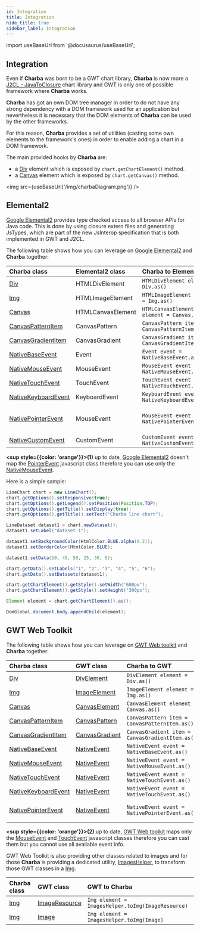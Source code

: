 ```yaml
---
id: Integration
title: Integration
hide_title: true
sidebar_label: Integration
---
```

import useBaseUrl from '@docusaurus/useBaseUrl';

## Integration

Even if **Charba** was born to be a GWT chart library, **Charba** is now more a [J2CL - JavaToClosure](https://github.com/google/j2cl) chart library and GWT is only one of possible framework where **Charba** works. 

**Charba** has got an own DOM tree manager in order to do not have any strong dependency with a DOM framework used for an application but nevertheless it is necessary that the DOM elements of **Charba** can be used by the other frameworks.

For this reason, **Charba** provides a set of utilities (casting some own elements to the framework's ones) in order to enable adding a chart in a DOM framework.

The main provided hooks by **Charba** are:

   * a [Div](https://pepstock-org.github.io/Charba/5.7/org/pepstock/charba/client/dom/elements/Div.html) element which is exposed by `chart.getChartElement()` method.
   * a [Canvas](https://pepstock-org.github.io/Charba/5.7/org/pepstock/charba/client/dom/elements/Canvas.html) element which is exposed by `chart.getCanvas()` method.

<img src={useBaseUrl('/img/charbaDiagram.png')} />

## Elemental2

[Google Elemental2](https://github.com/google/elemental2) provides type checked access to all browser APIs for Java code. This is done by using closure extern files and generating JsTypes, which are part of the new JsInterop specification that is both implemented in GWT and J2CL.

The following table shows how you can leverage on [Google Elemental2](https://github.com/google/elemental2) and **Charba** together:

| Charba class | Elemental2 class | Charba to Elemental2 | Elemental2 to Charba
| :- | :- | :- | :-
| [Div](https://pepstock-org.github.io/Charba/5.7/org/pepstock/charba/client/dom/elements/Div.html)| HTMLDivElement | `HTMLDivElement element = Div.as()` | `Div element = CastHelper.toDiv(HTMLDivElement)`|
| [Img](https://pepstock-org.github.io/Charba/5.7/org/pepstock/charba/client/dom/elements/Img.html)| HTMLImageElement | `HTMLImageElement element = Img.as()` | `Img element = CastHelper.toImg(HTMLImageElement)`|
| [Canvas](https://pepstock-org.github.io/Charba/5.7/org/pepstock/charba/client/dom/elements/Canvas.html)| HTMLCanvasElement | `HTMLCanvasElement element = Canvas.as()` | `Canvas element = CastHelper.toCanvas(HTMLCanvasElement)` |
| [CanvasPatternItem](https://pepstock-org.github.io/Charba/5.7/org/pepstock/charba/client/dom/elements/CanvasPatternItem.html)| CanvasPattern | `CanvasPattern item = CanvasPatternItem.as()` | `CanvasPatternItem item = CastHelper.toPattern(CanvasPattern)`|
| [CanvasGradientItem](https://pepstock-org.github.io/Charba/5.7/org/pepstock/charba/client/dom/elements/CanvasGradientItem.html)| CanvasGradient | `CanvasGradient item = CanvasGradientItem.as()` | `CanvasGradientItem item = CastHelper.toGradient(CanvasGradient)`|
| [NativeBaseEvent](https://pepstock-org.github.io/Charba/5.7/org/pepstock/charba/client/dom/events/NativeBaseEvent.html)| Event | `Event event = NativeBaseEvent.as()` | `NativeBaseEvent event = (NativeBaseEvent) elemental2Event` |
| [NativeMouseEvent](https://pepstock-org.github.io/Charba/5.7/org/pepstock/charba/client/dom/events/NativeMouseEvent.html)| MouseEvent | `MouseEvent event = NativeMouseEvent.as()` | `NativeMouseEvent event = (NativeMouseEvent) elemental2Event` |
| [NativeTouchEvent](https://pepstock-org.github.io/Charba/5.7/org/pepstock/charba/client/dom/events/NativeTouchEvent.html)| TouchEvent | `TouchEvent event = NativeTouchEvent.as()` | `NativeTouchEvent event = (NativeTouchEvent) elemental2Event` |
| [NativeKeyboardEvent](https://pepstock-org.github.io/Charba/5.7/org/pepstock/charba/client/dom/events/NativeKeyboardEvent.html)| KeyboardEvent | `KeyboardEvent event = NativeKeyboardEvent.as()` | `NativeKeyboardEvent event = (NativeKeyboardEvent) elemental2Event` |
| [NativePointerEvent](https://pepstock-org.github.io/Charba/5.7/org/pepstock/charba/client/dom/events/NativePointerEvent.html)| MouseEvent| `MouseEvent event = NativePointerEvent.as()` | `NativeMouseEvent event = (NativeMouseEvent) elemental2Event`**<sup style={{color: 'orange'}}>(1)</sup>** |
| [NativeCustomEvent](https://pepstock-org.github.io/Charba/5.7/org/pepstock/charba/client/dom/events/NativeCustomEvent.html)| CustomEvent | `CustomEvent event = NativeCustomEvent.as()` | `NativeCustomEvent event = (NativeCustomEvent) elemental2Event` |

**<sup style={{color: 'orange'}}>(1)</sup>** up to date, [Google Elemental2](https://github.com/google/elemental2) doesn't map the [PointerEvent](https://developer.mozilla.org/en-US/docs/Web/API/PointerEvent) javascript class therefore you can use only the  [NativeMouseEvent](https://pepstock-org.github.io/Charba/5.7/org/pepstock/charba/client/dom/evets/NativeMouseEvent.html).

Here is a simple sample:

```java
LineChart chart = new LineChart();
chart.getOptions().setResponsive(true);
chart.getOptions().getLegend().setPosition(Position.TOP);
chart.getOptions().getTitle().setDisplay(true);
chart.getOptions().getTitle().setText("Charba line chart");

LineDataset dataset1 = chart.newDataset();
dataset1.setLabel("dataset 1");

dataset1.setBackgroundColor(HtmlColor.BLUE.alpha(0.2));
dataset1.setBorderColor(HtmlColor.BLUE);

dataset1.setData(10, 45, 50, 25, 30, 5);

chart.getData().setLabels("1", "2", "3", "4", "5", "6");
chart.getData().setDatasets(dataset1);

chart.getChartElement().getStyle().setWidth("600px");
chart.getChartElement().getStyle().setHeight("300px");

Element element = chart.getChartElement().as();

DomGlobal.document.body.appendChild(element);
```

## GWT Web Toolkit

The following table shows how you can leverage on [GWT Web toolkit](http://www.gwtproject.org/) and **Charba** together:

| Charba class | GWT class | Charba to GWT | GWT to Charba
| :- | :- | :- | :-
| [Div](https://pepstock-org.github.io/Charba/5.7/org/pepstock/charba/client/dom/elements/Div.html)| [DivElement](http://www.gwtproject.org/javadoc/latest/com/google/gwt/dom/client/DivElement.html) | `DivElement element = Div.as()` | `Div element = CastHelper.toDiv(DivElement)`|
| [Img](https://pepstock-org.github.io/Charba/5.7/org/pepstock/charba/client/dom/elements/Img.html)| [ImageElement](http://www.gwtproject.org/javadoc/latest/com/google/gwt/dom/client/ImageElement.html) | `ImageElement element = Img.as()` | `Img element = CastHelper.toImg(ImageElement)`|
| [Canvas](https://pepstock-org.github.io/Charba/5.7/org/pepstock/charba/client/dom/elements/Canvas.html)| [CanvasElement](http://www.gwtproject.org/javadoc/latest/com/google/gwt/dom/client/CanvasElement.html) | `CanvasElement element = Canvas.as()` | `Canvas element = CastHelper.toCanvas(CanvasElement)` |
| [CanvasPatternItem](https://pepstock-org.github.io/Charba/5.7/org/pepstock/charba/client/dom/elements/CanvasPatternItem.html) | [CanvasPattern](http://www.gwtproject.org/javadoc/latest/com/google/gwt/canvas/dom/client/CanvasPattern.html) | `CanvasPattern item = CanvasPatternItem.as()` | `CanvasPatternItem item = CastHelper.toPattern(CanvasPattern)`|
| [CanvasGradientItem](https://pepstock-org.github.io/Charba/5.7/org/pepstock/charba/client/dom/elements/CanvasGradientItem.html) | [CanvasGradient](http://www.gwtproject.org/javadoc/latest/com/google/gwt/canvas/dom/client/CanvasGradient.html) | `CanvasGradient item = CanvasGradientItem.as()` | `CanvasGradientItem item = CastHelper.toGradient(CanvasGradient)`|
| [NativeBaseEvent](https://pepstock-org.github.io/Charba/5.7/org/pepstock/charba/client/dom/events/NativeBaseEvent.html)| [NativeEvent](http://www.gwtproject.org/javadoc/latest/com/google/gwt/dom/client/NativeEvent.html) | `NativeEvent event = NativeBaseEvent.as()` | `NativeBaseEvent event = (NativeBaseEvent) gwtEvent` |
| [NativeMouseEvent](https://pepstock-org.github.io/Charba/5.7/org/pepstock/charba/client/dom/events/NativeMouseEvent.html)| [NativeEvent](http://www.gwtproject.org/javadoc/latest/com/google/gwt/dom/client/NativeEvent.html) | `NativeEvent event = NativeMouseEvent.as()` | `NativeMouseEvent event = (NativeMouseEvent) gwtEvent` |
| [NativeTouchEvent](https://pepstock-org.github.io/Charba/5.7/org/pepstock/charba/client/dom/events/NativeTouchEvent.html)| [NativeEvent](http://www.gwtproject.org/javadoc/latest/com/google/gwt/dom/client/NativeEvent.html) | `NativeEvent event = NativeTouchEvent.as()` | `NativeTouchEvent event = (NativeTouchEvent) gwtEvent` |
| [NativeKeyboardEvent](https://pepstock-org.github.io/Charba/5.7/org/pepstock/charba/client/dom/events/NativeKeyboardEvent.html)| [NativeEvent](http://www.gwtproject.org/javadoc/latest/com/google/gwt/dom/client/NativeEvent.html) | `NativeEvent event = NativeTouchEvent.as()` | `NativeKeyboardEvent event = (NativeKeyboardEvent) gwtEvent` |
| [NativePointerEvent](https://pepstock-org.github.io/Charba/5.7/org/pepstock/charba/client/dom/events/NativePointerEvent.html)| [NativeEvent](http://www.gwtproject.org/javadoc/latest/com/google/gwt/dom/client/NativeEvent.html) | `NativeEvent event = NativePointerEvent.as()` | `NativeMouseEvent event = (NativeMouseEvent) gwtEvent`**<sup style={{color: 'orange'}}>(2)</sup>** |

**<sup style={{color: 'orange'}}>(2)</sup>** up to date, [GWT Web toolkit](http://www.gwtproject.org/) maps only the [MouseEvent](https://developer.mozilla.org/en-US/docs/Web/API/MouseEvent) and [TouchEvent](https://developer.mozilla.org/en-US/docs/Web/API/PointerEvent)  javascript classes therefore you can cast them but you cannot use all available event info.

GWT Web Toolkit is also providing other classes related to images and for those **Charba** is providing a dedicated utility, [ImagesHelper](https://pepstock-org.github.io/Charba/5.7/org/pepstock/charba/client/gwt/ImagesHelper.html), to transform those GWT classes in a [Img](https://pepstock-org.github.io/Charba/5.7/org/pepstock/charba/client/dom/elements/Img.html).

| Charba class | GWT class | GWT to Charba
| :- | :- | :-
| [Img](https://pepstock-org.github.io/Charba/5.7/org/pepstock/charba/client/dom/elements/Img.html)| [ImageResource](http://www.gwtproject.org/javadoc/latest/com/google/gwt/resources/client/ImageResource.html) | `Img element = ImagesHelper.toImg(ImageResource)`|
| [Img](https://pepstock-org.github.io/Charba/5.7/org/pepstock/charba/client/dom/elements/Img.html)| [Image](http://www.gwtproject.org/javadoc/latest/com/google/gwt/user/client/ui/Image.html) | `Img element = ImagesHelper.toImg(Image)`|
